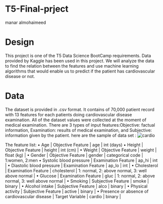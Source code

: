 # T5-Final-prject
manar almohaimeed 
# Design

This project is one of the T5 Data Science BootCamp requirements. Data provided by Kaggle has been used in this project.
We will analyze the data to find the relation between the features and use machine learning algorithms that would enable us to predict
if the patient has cardiovascular disease or not.

# Data
The dataset is provided in .csv format. It contains of 70,000 patient record with 13 features for each patients doing cardiovascular disease examination. 
All of the dataset values were collected at the moment of medical examination.
There are 3 types of input features:Objective: factual information, Examination: results of medical examination, and Subjective: information given by the patient.
here are the sample of data set :
![cardio](https://user-images.githubusercontent.com/93050714/142349238-59f50a7e-c15c-4c1c-8f99-4c32f8b6b297.png)

The feature list:
•	Age | Objective Feature | age | int (days)
•	Height | Objective Feature | height | int (cm) |
•	Weight | Objective Feature | weight | float (kg) |
•	Gender | Objective Feature | gender | categorical code | 1:women, 2:men
•	Systolic blood pressure | Examination Feature | ap_hi | int |
•	Diastolic blood pressure | Examination Feature | ap_lo | int |
•	Cholesterol | Examination Feature | cholesterol | 1: normal, 2: above normal, 3: well above normal |
•	Glucose | Examination Feature | gluc | 1: normal, 2: above normal, 3: well above normal |
•	Smoking | Subjective Feature | smoke | binary |
•	Alcohol intake | Subjective Feature | alco | binary |
•	Physical activity | Subjective Feature | active | binary |
•	Presence or absence of cardiovascular disease | Target Variable | cardio | binary |  
